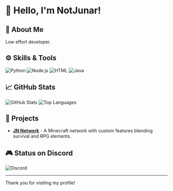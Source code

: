 # 👋 Hello, I'm NotJunar!

## 🔭 About Me
Low effort developer.

## ⚙️ Skills & Tools
![Python](https://img.shields.io/badge/-Python-3776AB?style=flat&logo=python&logoColor=white)
![Node.js](https://img.shields.io/badge/-Node.js-339933?style=flat&logo=node.js&logoColor=white)
![HTML](https://img.shields.io/badge/-HTML-E34F26?style=flat&logo=html5&logoColor=white)
![Java](https://img.shields.io/badge/-Java-007396?style=flat&logo=java&logoColor=white)

## 📈 GitHub Stats
![GitHub Stats](https://github-readme-stats.vercel.app/api?username=NotJunar&show_icons=true&theme=tokyonight)
![Top Languages](https://github-readme-stats.vercel.app/api/top-langs/?username=NotJunar&layout=compact&theme=tokyonight)

## 🚀 Projects
- **[JN Network](https://dsc.gg/joinjnmc)** - A Minecraft network with custom features blending survival and RPG elements.

## 🎮 Status on Discord
![Discord](https://discord-readme-badge.vercel.app/api?id=1091865918461718660)

---

Thank you for visiting my profile!

